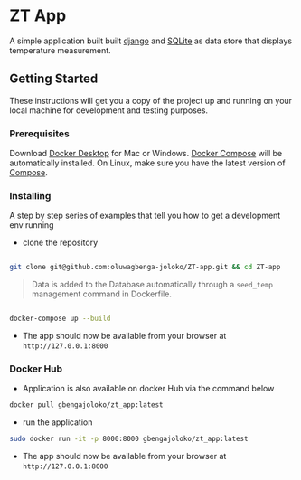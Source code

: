 # ZT App

A simple application built built [django](https://www.djangoproject.com/) and [SQLite](https://www.sqlite.org/index.html) as data store that displays temperature measurement.

## Getting Started

These instructions will get you a copy of the project up and running on your local machine for development and testing purposes.
  

### Prerequisites

Download [Docker Desktop](https://www.docker.com/products/docker-desktop) for Mac or Windows. [Docker Compose](https://docs.docker.com/compose) will be automatically installed. On Linux, make sure you have the latest version of [Compose](https://docs.docker.com/compose/install/).

### Installing

A step by step series of examples that tell you how to get a development env running


- clone the repository


```bash

git clone git@github.com:oluwagbenga-joloko/ZT-app.git && cd ZT-app
```

> Data is added to the Database automatically through a `seed_temp` management command in Dockerfile. 

``` bash

docker-compose up --build

```

- The app should now be available from your browser at `http://127.0.0.1:8000`



### Docker Hub
- Application is also available on docker Hub via the command below

``` bash
docker pull gbengajoloko/zt_app:latest
```

- run the application

```bash
sudo docker run -it -p 8000:8000 gbengajoloko/zt_app:latest
```
- The app should now be available from your browser at `http://127.0.0.1:8000`

